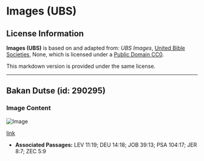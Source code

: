 # Images (UBS)

## License Information

**Images (UBS)** is based on and adapted from: _UBS Images_, [United Bible Societies](https://unitedbiblesocieties.org/), None, which is licensed under a [Public Domain CC0](https://creativecommons.org/public-domain/cc0/).

This markdown version is provided under the same license.



--------------------------------

## Bakan Dutse (id: 290295)

### Image Content

![Image](https://cdn.aquifer.bible/aquifer-content/resources/Media/WEB-0077_black_stork.jpg)

[link](https://cdn.aquifer.bible/aquifer-content/resources/Media/WEB-0077_black_stork.jpg)

* **Associated Passages:** LEV 11:19; DEU 14:18; JOB 39:13; PSA 104:17; JER 8:7; ZEC 5:9

